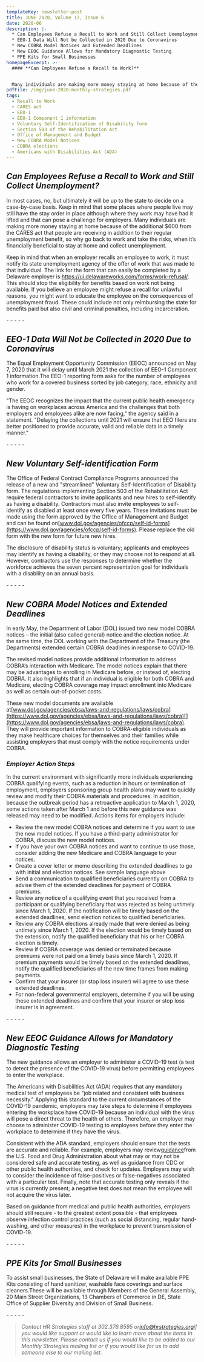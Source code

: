 ```yaml
---
templateKey: newsletter-post
title: JUNE 2020, Volume 17, Issue 6
date: 2020-06
description: |-
  * Can Employees Refuse a Recall to Work and Still Collect Unemployment?
  * EEO-1 Data Will Not be Collected in 2020 Due to Coronavirus
  * New COBRA Model Notices and Extended Deadlines 
  * New EEOC Guidance Allows for Mandatory Diagnostic Testing
  * PPE Kits for Small Businesses
homepageExcerpt: >-
  #### **Can Employees Refuse a Recall to Work?**


  Many individuals are making more money staying at home because of the additional $600 from the CARES act that people are receiving in addition to their regular unemployment benefit, so why go back to work and take the risks, when it’s financially beneficial to stay at home and collect unemployment.
pdfFile: /img/june-2020-monthly-strategies.pdf
tags:
  - Recall to Work
  - CARES act
  - EEO-1
  - EEO-1 Component 1 information
  - Voluntary Self-Identification of Disability form
  - Section 503 of the Rehabilitation Act
  - Office of Management and Budget
  - New COBRA Model Notices
  - COBRA elections
  - Americans with Disabilities Act (ADA)
---
```

## ***Can Employees Refuse a Recall to Work and Still Collect Unemployment?***

In most cases, no, but ultimately it will be up to the state to decide on a case-by-case basis. Keep in mind that some places where people live may still have the stay order in place although where they work may have had it lifted and that can pose a challenge for employers. Many individuals are making more money staying at home because of the additional $600 from the CARES act that people are receiving in addition to their regular unemployment benefit, so why go back to work and take the risks, when it’s financially beneficial to stay at home and collect unemployment.

Keep in mind that when an employer recalls an employee to work, it must notify its state unemployment agency of the offer of work that was made to that individual. The link for the form that can easily be completed by a Delaware employer is:<https://ui.delawareworks.com/forms/work-refusal/>. This should stop the eligibility for benefits based on work not being available. If you believe an employee might refuse a recall for unlawful reasons, you might want to educate the employee on the consequences of unemployment fraud. These could include not only reimbursing the state for benefits paid but also civil and criminal penalties, including incarceration.

\- - - - -

## ***EEO-1 Data Will Not be Collected in 2020 Due to Coronavirus***

The Equal Employment Opportunity Commission (EEOC) announced on May 7, 2020 that it will delay until March 2021 the collection of EEO-1 Component 1 information.The EEO-1 reporting form asks for the number of employees who work for a covered business sorted by job category, race, ethnicity and gender.

"The EEOC recognizes the impact that the current public health emergency is having on workplaces across America and the challenges that both employers and employees alike are now facing," the agency said in a statement. "Delaying the collections until 2021 will ensure that EEO filers are better positioned to provide accurate, valid and reliable data in a timely manner."

\- - - - -

## ***New Voluntary Self-identification Form***

The Office of Federal Contract Compliance Programs announced the release of a new and "streamlined" Voluntary Self-Identification of Disability form. The regulations implementing Section 503 of the Rehabilitation Act require federal contractors to invite applicants and new hires to self-identify as having a disability. Contractors must also invite employees to self-identify as disabled at least once every five years. These invitations must be made using the form approved by the Office of Management and Budget and can be found on[www.dol.gov/agencies/ofccp/self-id-forms](https://www.dol.gov/agencies/ofccp/self-id-forms). Please replace the old form with the new form for future new hires.

The disclosure of disability status is voluntary; applicants and employees may identify as having a disability, or they may choose not to respond at all. However, contractors use the responses to determine whether the workforce achieves the seven percent representation goal for individuals with a disability on an annual basis.

\- - - - -

## ***New COBRA Model Notices and Extended Deadlines***

In early May, the Department of Labor (DOL) issued two new model COBRA notices – the initial (also called general) notice and the election notice. At the same time, the DOL working with the Department of the Treasury (the Departments) extended certain COBRA deadlines in response to COVID-19.

The revised model notices provide additional information to address COBRA’s interaction with Medicare. The model notices explain that there may be advantages to enrolling in Medicare before, or instead of, electing COBRA. It also highlights that if an individual is eligible for both COBRA and Medicare, electing COBRA coverage may impact enrollment into Medicare as well as certain out-of-pocket costs.

These new model documents are available at[www.dol.gov/agencies/ebsa/laws-and-regulations/laws/cobra](https://www.dol.gov/agencies/ebsa/laws-and-regulations/laws/cobra)[](https://www.dol.gov/agencies/ebsa/laws-and-regulations/laws/cobra). They will provide important information to COBRA-eligible individuals as they make healthcare choices for themselves and their families while assisting employers that must comply with the notice requirements under COBRA.

### ***Employer Action Steps***

In the current environment with significantly more individuals experiencing COBRA qualifying events, such as a reduction in hours or termination of employment, employers sponsoring group health plans may want to quickly review and modify their COBRA materials and procedures. In addition, because the outbreak period has a retroactive application to March 1, 2020, some actions taken after March 1 and before this new guidance was released may need to be modified. Actions items for employers include:

* Review the new model COBRA notices and determine if you want to use the new model notices. If you have a third-party administrator for COBRA, discuss the new model notices.
* If you have your own COBRA notices and want to continue to use those, consider adding the new Medicare and COBRA language to your notices.
* Create a cover letter or memo describing the extended deadlines to go with initial and election notices. See sample language above
* Send a communication to qualified beneficiaries currently on COBRA to advise them of the extended deadlines for payment of COBRA premiums.
* Review any notice of a qualifying event that you received from a participant or qualifying beneficiary that was rejected as being untimely since March 1, 2020. If the notification will be timely based on the extended deadlines, send election notices to qualified beneficiaries.
* Review any COBRA elections already made that were denied as being untimely since March 1, 2020. If the election would be timely based on the extension, notify the qualified beneficiary that his or her COBRA election is timely.
* Review if COBRA coverage was denied or terminated because premiums were not paid on a timely basis since March 1, 2020. If premium payments would be timely based on the extended deadlines, notify the qualified beneficiaries of the new time frames from making payments.
* Confirm that your insurer (or stop loss insurer) will agree to use these extended deadlines.
* For non-federal governmental employers, determine if you will be using these extended deadlines and confirm that your insurer or stop loss insurer is in agreement.

\- - - - -

## ***New EEOC Guidance Allows for Mandatory Diagnostic Testing***

The new guidance allows an employer to administer a COVID-19 test (a test to detect the presence of the COVID-19 virus) before permitting employees to enter the workplace.

The Americans with Disabilities Act (ADA) requires that any mandatory medical test of employees be "job related and consistent with business necessity." Applying this standard to the current circumstances of the COVID-19 pandemic, employers may take steps to determine if employees entering the workplace have COVID-19 because an individual with the virus will pose a direct threat to the health of others. Therefore, an employer may choose to administer COVID-19 testing to employees before they enter the workplace to determine if they have the virus.

Consistent with the ADA standard, employers should ensure that the tests are accurate and reliable. For example, employers may review[guidance](https://www.fda.gov/medical-devices/emergency-situations-medical-devices/faqs-diagnostic-testing-sars-cov-2)from the U.S. Food and Drug Administration about what may or may not be considered safe and accurate testing, as well as guidance from CDC or other public health authorities, and check for updates. Employers may wish to consider the incidence of false-positives or false-negatives associated with a particular test. Finally, note that accurate testing only reveals if the virus is currently present; a negative test does not mean the employee will not acquire the virus later.

Based on guidance from medical and public health authorities, employers should still require - to the greatest extent possible - that employees observe infection control practices (such as social distancing, regular hand-washing, and other measures) in the workplace to prevent transmission of COVID-19.

\- - - - -

## ***PPE Kits for Small Businesses***

To assist small businesses, the State of Delaware will make available PPE Kits consisting of hand sanitizer, washable face coverings and surface cleaners.These will be available through Members of the General Assembly, 20 Main Street Organizations, 13 Chambers of Commerce in DE, State Office of Supplier Diversity and Division of Small Business.

\- - - - -

> *Contact HR Strategies staff at 302.376.8595 or[info@hrstrategies.org](mailto:info@hrstrategies.org)if you would like support or would like to learn more about the items in this newsletter. Please contact us if you would like to be added to our Monthly Strategies mailing list or if you would like for us to add someone else to our mailing list.*